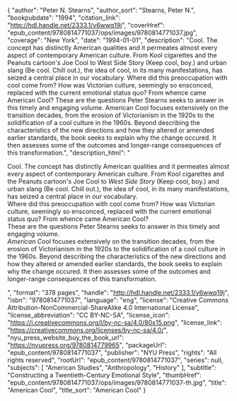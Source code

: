 {
  "author": "Peter N. Stearns",
  "author_sort": "Stearns, Peter N.",
  "bookpubdate": "1994",
  "citation_link": "http://hdl.handle.net/2333.1/v6wwq19j",
  "coverHref": "epub_content/9780814771037/ops/images/9780814771037.jpg",
  "coverage": "New York",
  "date": "1994-01-01",
  "description": "Cool.  The concept has distinctly American qualities and it permeates almost every aspect of contemporary American culture.  From Kool cigarettes and the Peanuts cartoon's Joe Cool to West Side Story (Keep cool, boy.) and urban slang (Be cool. Chill out.), the idea of cool, in its many manifestations, has seized a central place in our vocabulary. Where did this preoccupation with cool come from?  How was Victorian culture, seemingly so ensconced, replaced with the current emotional status quo?  From whence came American Cool? These are the questions Peter Stearns seeks to answer in this timely and engaging volume. American Cool focuses extensively on the transition decades, from the erosion of Victorianism in the 1920s to the solidification of a cool culture in the 1960s.  Beyond describing the characteristics of the new directions and how they altered or amended earlier standards, the book seeks to explain why the change occured.  It then assesses some of the outcomes and longer-range consequences of this transformation.",
  "description_html": "<p>Cool.  The concept has distinctly American qualities and it permeates almost every aspect of contemporary American culture.  From Kool cigarettes and the Peanuts cartoon's Joe Cool to <i>West Side Story</i> (Keep cool, boy.) and urban slang (Be cool. Chill out.), the idea of cool, in its many manifestations, has seized a central place in our vocabulary.<br> Where did this preoccupation with cool come from?  How was Victorian culture, seemingly so ensconced, replaced with the current emotional status quo?  From whence came American Cool?<br> These are the questions Peter Stearns seeks to answer in this timely and engaging volume.<br> <i>American Cool</i> focuses extensively on the transition decades, from the erosion of Victorianism in the 1920s to the solidification of a cool culture in the 1960s.  Beyond describing the characteristics of the new directions and how they altered or amended earlier standards, the book seeks to explain why the change occured.  It then assesses some of the outcomes and longer-range consequences of this transformation.</p>",
  "format": "378 pages",
  "handle": "http://hdl.handle.net/2333.1/v6wwq19j",
  "isbn": "9780814771037",
  "language": "eng",
  "license": "Creative Commons Attribution-NonCommercial-ShareAlike 4.0 International License",
  "license_abbreviation": "CC BY-NC-SA",
  "license_icon": "https://i.creativecommons.org/l/by-nc-sa/4.0/80x15.png",
  "license_link": "https://creativecommons.org/licenses/by-nc-sa/4.0/",
  "nyu_press_website_buy_the_book_url": "https://nyupress.org/9780814779965",
  "packageUrl": "epub_content/9780814771037",
  "publisher": "NYU Press",
  "rights": "All rights reserved",
  "rootUrl": "epub_content/9780814771037",
  "series": null,
  "subjects": [
    "American Studies",
    "Anthropology",
    "History"
  ],
  "subtitle": "Constructing a Twentieth-Century Emotional Style",
  "thumbHref": "epub_content/9780814771037/ops/images/9780814771037-th.jpg",
  "title": "American Cool",
  "title_sort": "American Cool"
}
